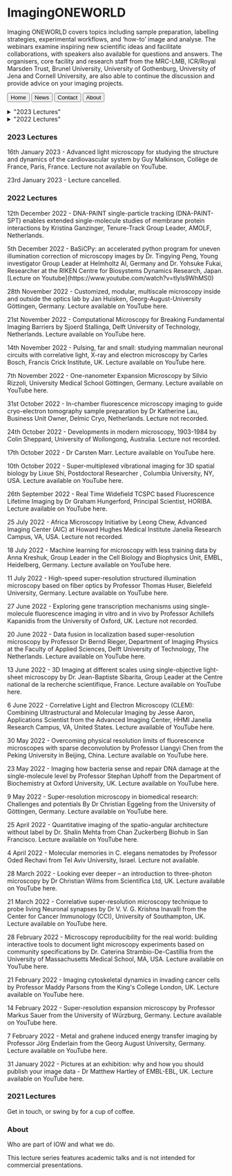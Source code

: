 # ImagingONEWORLD
Imaging ONEWORLD covers topics including sample preparation, labelling strategies, experimental workflows, and ‘how-to’ image and analyse. The webinars examine inspiring new scientific ideas and facilitate collaborations, with speakers also available for questions and answers. The organisers, core facility and research staff from the MRC-LMB, ICR/Royal Marsden Trust, Brunel University, University of Gothenburg, University of Jena and Cornell University, are also able to continue the discussion and provide advice on your imaging projects.

<button class="tablink" onclick="openPage('Home', this, 'red')">Home</button>
<button class="tablink" onclick="openPage('News', this, 'green')" id="defaultOpen">News</button>
<button class="tablink" onclick="openPage('Contact', this, 'blue')">Contact</button>
<button class="tablink" onclick="openPage('About', this, 'orange')">About</button>

<details>
  <summary>"2023 Lectures"</summary>
  
   <p> 16th January 2023 - Advanced light microscopy for studying the structure and dynamics of the cardiovascular system by Guy Malkinson, Collège de France, Paris, France. Lecture not available on YouTube. </p>
  <p> 23rd January 2023 - Lecture cancelled. </p>


  ### Some Code
  ```js
  function logSomething(something) {
    console.log('Something', something);
  }
  ```
</details>

<details>
  <summary>"2022 Lectures"</summary>
  <p>12th December 2022 - DNA-PAINT single-particle tracking (DNA-PAINT-SPT) enables extended single-molecule studies of membrane protein interactions by Kristina Ganzinger, Tenure-Track Group Leader, AMOLF, Netherlands.</p>
  <p> 5th December 2022 - BaSiCPy: an accelerated python program for uneven illumination correction of microscopy images by Dr. Tingying Peng, Young investigator Group Leader at Helmholtz AI, Germany and Dr. Yohsuke Fukai, Researcher at the RIKEN Centre for Biosystems Dynamics Research, Japan. [Lecture on Youtube](https://www.youtube.com/watch?v=tIyls9WhMS0) </p> 
  <p> 28th November 2022 - Customized, modular, multiscale microscopy inside and outside the optics lab by Jan Huisken, Georg-August-University Göttingen, Germany. Lecture available on YouTube here. </p>

<p> 21st November 2022 - Computational Microscopy for Breaking Fundamental Imaging Barriers by Sjoerd Stallinga, Delft University of Technology, Netherlands. Lecture available on YouTube here.</p>

<p> 14th November 2022 - Pulsing, far and small: studying mammalian neuronal circuits with correlative light, X-ray and electron microscopy by Carles Bosch, Francis Crick Institute, UK. Lecture available on YouTube here.</p>

<p> 7th November 2022 - One-nanometer Expansion Microscopy by Silvio Rizzoli, University Medical School Göttingen, Germany. Lecture available on YouTube here.</p>

<p> 31st October 2022 - In-chamber fluorescence microscopy imaging to guide cryo-electron tomography sample preparation by Dr Katherine Lau, Business Unit Owner, Delmic Cryo, Netherlands. Lecture not recorded.</p>

<p> 24th October 2022 - Developments in modern microscopy, 1903-1984 by Colin Sheppard, University of Wollongong, Australia. Lecture not recorded.</p>

<p> 17th October 2022 - Dr Carsten Marr. Lecture available on YouTube here.</p>

<p> 10th October 2022 - Super-multiplexed vibrational imaging for 3D spatial biology by Lixue Shi, Postdoctoral Researcher , Columbia University, NY, USA. Lecture available on YouTube here.</p>

<p> 26th September 2022 - Real Time Widefield TCSPC based Fluorescence Lifetime Imaging by Dr Graham Hungerford, Principal Scientist, HORIBA. Lecture available on YouTube here.</p>

<p> 25 July 2022 - Africa Microscopy Initiative by Leong Chew, Advanced Imaging Center (AIC) at Howard Hughes Medical Institute Janelia Research Campus, VA, USA. Lecture not recorded.</p>

<p> 18 July 2022 - Machine learning for microscopy with less training data by Anna Kreshuk, Group Leader in the Cell Biology and Biophysics Unit, EMBL, Heidelberg, Germany. Lecture available on YouTube here.</p>

<p> 11 July 2022 - High-speed super-resolution structured illumination microscopy based on fiber optics by Professor Thomas Huser, Bielefeld University, Germany. Lecture available on YouTube here.</p>

<p> 27 June 2022 - Exploring gene transcription mechanisms using single-molecule fluorescence imaging in vitro and in vivo by Professor Achillefs Kapanidis from the University of Oxford, UK. Lecture not recorded. </p>

<p> 20 June 2022 - Data fusion in localization based super-resolution microscopy by Professor Dr Bernd Rieger, Department of Imaging Physics at the Faculty of Applied Sciences, Delft University of Technology, The Netherlands. Lecture available on YouTube here.</p>

<p> 13 June 2022 - 3D Imaging at different scales using single-objective light-sheet microscopy by Dr. Jean-Baptiste Sibarita, Group Leader at the Centre national de la recherche scientifique, France. Lecture available on YouTube here.</p>

<p> 6 June 2022 - Correlative Light and Electron Microscopy (CLEM): Combining Ultrastructural and Molecular Imaging by Jesse Aaron, Applications Scientist from the Advanced Imaging Center, HHMI Janelia Research Campus, VA, United States. Lecture available of YouTube here.</p>

<p> 30 May 2022 - Overcoming physical resolution limits of fluorescence microscopes with sparse deconvolution by Professor Liangyi Chen from the Peking University in Beijing, China. Lecture available on YouTube here.</p>

<p> 23 May 2022 - Imaging how bacteria sense and repair DNA damage at the single-molecule level by Professor Stephan Uphoff from the Department of Biochemistry at Oxford University, UK. Lecture available on YouTube here.</p>

<p> 9 May 2022 - Super-resolution microscopy in biomedical research: Challenges and potentials By Dr Christian Eggeling from the University of Göttingen, Germany. Lecture available on YouTube here.</p>

<p> 25 April 2022 - Quantitative imaging of the spatio-angular architecture without label by Dr. Shalin Mehta from Chan Zuckerberg Biohub in San Francisco. Lecture available on YouTube here.</p>

<p> 4 April 2022 - Molecular memories in C. elegans nematodes by Professor Oded Rechavi from Tel Aviv University, Israel.  Lecture not available. </p>

<p> 28 March 2022 - Looking ever deeper – an introduction to three-photon microscopy by Dr Christian Wilms from Scientifica Ltd, UK. Lecture available on YouTube here.</p>

<p> 21 March 2022 - Correlative super-resolution microscopy technique to probe living Neuronal synapses by Dr V. V. G. Krishna Inavalli from the Center for Cancer Immunology (CCI), University of Southampton, UK. Lecture available on YouTube here.</p>

<p> 28 February 2022 - Microscopy reproducibility for the real world: building interactive tools to document light microscopy experiments based on community specifications by Dr. Caterina Strambio-De-Castillia from the University of Massachusetts Medical School, MA, USA. Lecture available on YouTube here.</p>

<p> 21 February 2022 - Imaging cytoskeletal dynamics in invading cancer cells by Professor Maddy Parsons from the King's College London, UK. Lecture available on YouTube here.</p>

<p> 14 February 2022 - Super-resolution expansion microscopy by Professor Markus Sauer from the University of Würzburg, Germany. Lecture available on YouTube here.</p>

<p> 7 February 2022 - Metal and grahene induced energy transfer imaging by Professor Jörg Enderlain from the Georg August University, Germany. Lecture available on YouTube here.</p>

<p> 31 January 2022 - Pictures at an exhibition: why and how you should publish your image data - Dr Matthew Hartley of EMBL-EBL, UK. Lecture available on YouTube here.</p>

  
 </details>

<div id="2023 Lectures" class="tabcontent">
  <h3>2023 Lectures</h3>
  <p> 16th January 2023 - Advanced light microscopy for studying the structure and dynamics of the cardiovascular system by Guy Malkinson, Collège de France, Paris, France. Lecture not available on YouTube. </p>

<p> 23rd January 2023 - Lecture cancelled. </p>
</div>

<div id="2022 Lectures" class="tabcontent">
  <h3>2022 Lectures</h3>
  <p>12th December 2022 - DNA-PAINT single-particle tracking (DNA-PAINT-SPT) enables extended single-molecule studies of membrane protein interactions by Kristina Ganzinger, Tenure-Track Group Leader, AMOLF, Netherlands.</p>
  <p> 5th December 2022 - BaSiCPy: an accelerated python program for uneven illumination correction of microscopy images by Dr. Tingying Peng, Young investigator Group Leader at Helmholtz AI, Germany and Dr. Yohsuke Fukai, Researcher at the RIKEN Centre for Biosystems Dynamics Research, Japan. [Lecture on Youtube](https://www.youtube.com/watch?v=tIyls9WhMS0) </p> 
  <p> 28th November 2022 - Customized, modular, multiscale microscopy inside and outside the optics lab by Jan Huisken, Georg-August-University Göttingen, Germany. Lecture available on YouTube here. </p>

<p> 21st November 2022 - Computational Microscopy for Breaking Fundamental Imaging Barriers by Sjoerd Stallinga, Delft University of Technology, Netherlands. Lecture available on YouTube here.</p>

<p> 14th November 2022 - Pulsing, far and small: studying mammalian neuronal circuits with correlative light, X-ray and electron microscopy by Carles Bosch, Francis Crick Institute, UK. Lecture available on YouTube here.</p>

<p> 7th November 2022 - One-nanometer Expansion Microscopy by Silvio Rizzoli, University Medical School Göttingen, Germany. Lecture available on YouTube here.</p>

<p> 31st October 2022 - In-chamber fluorescence microscopy imaging to guide cryo-electron tomography sample preparation by Dr Katherine Lau, Business Unit Owner, Delmic Cryo, Netherlands. Lecture not recorded.</p>

<p> 24th October 2022 - Developments in modern microscopy, 1903-1984 by Colin Sheppard, University of Wollongong, Australia. Lecture not recorded.</p>

<p> 17th October 2022 - Dr Carsten Marr. Lecture available on YouTube here.</p>

<p> 10th October 2022 - Super-multiplexed vibrational imaging for 3D spatial biology by Lixue Shi, Postdoctoral Researcher , Columbia University, NY, USA. Lecture available on YouTube here.</p>

<p> 26th September 2022 - Real Time Widefield TCSPC based Fluorescence Lifetime Imaging by Dr Graham Hungerford, Principal Scientist, HORIBA. Lecture available on YouTube here.</p>

<p> 25 July 2022 - Africa Microscopy Initiative by Leong Chew, Advanced Imaging Center (AIC) at Howard Hughes Medical Institute Janelia Research Campus, VA, USA. Lecture not recorded.</p>

<p> 18 July 2022 - Machine learning for microscopy with less training data by Anna Kreshuk, Group Leader in the Cell Biology and Biophysics Unit, EMBL, Heidelberg, Germany. Lecture available on YouTube here.</p>

<p> 11 July 2022 - High-speed super-resolution structured illumination microscopy based on fiber optics by Professor Thomas Huser, Bielefeld University, Germany. Lecture available on YouTube here.</p>

<p> 27 June 2022 - Exploring gene transcription mechanisms using single-molecule fluorescence imaging in vitro and in vivo by Professor Achillefs Kapanidis from the University of Oxford, UK. Lecture not recorded. </p>

<p> 20 June 2022 - Data fusion in localization based super-resolution microscopy by Professor Dr Bernd Rieger, Department of Imaging Physics at the Faculty of Applied Sciences, Delft University of Technology, The Netherlands. Lecture available on YouTube here.</p>

<p> 13 June 2022 - 3D Imaging at different scales using single-objective light-sheet microscopy by Dr. Jean-Baptiste Sibarita, Group Leader at the Centre national de la recherche scientifique, France. Lecture available on YouTube here.</p>

<p> 6 June 2022 - Correlative Light and Electron Microscopy (CLEM): Combining Ultrastructural and Molecular Imaging by Jesse Aaron, Applications Scientist from the Advanced Imaging Center, HHMI Janelia Research Campus, VA, United States. Lecture available of YouTube here.</p>

<p> 30 May 2022 - Overcoming physical resolution limits of fluorescence microscopes with sparse deconvolution by Professor Liangyi Chen from the Peking University in Beijing, China. Lecture available on YouTube here.</p>

<p> 23 May 2022 - Imaging how bacteria sense and repair DNA damage at the single-molecule level by Professor Stephan Uphoff from the Department of Biochemistry at Oxford University, UK. Lecture available on YouTube here.</p>

<p> 9 May 2022 - Super-resolution microscopy in biomedical research: Challenges and potentials By Dr Christian Eggeling from the University of Göttingen, Germany. Lecture available on YouTube here.</p>

<p> 25 April 2022 - Quantitative imaging of the spatio-angular architecture without label by Dr. Shalin Mehta from Chan Zuckerberg Biohub in San Francisco. Lecture available on YouTube here.</p>

<p> 4 April 2022 - Molecular memories in C. elegans nematodes by Professor Oded Rechavi from Tel Aviv University, Israel.  Lecture not available. </p>

<p> 28 March 2022 - Looking ever deeper – an introduction to three-photon microscopy by Dr Christian Wilms from Scientifica Ltd, UK. Lecture available on YouTube here.</p>

<p> 21 March 2022 - Correlative super-resolution microscopy technique to probe living Neuronal synapses by Dr V. V. G. Krishna Inavalli from the Center for Cancer Immunology (CCI), University of Southampton, UK. Lecture available on YouTube here.</p>

<p> 28 February 2022 - Microscopy reproducibility for the real world: building interactive tools to document light microscopy experiments based on community specifications by Dr. Caterina Strambio-De-Castillia from the University of Massachusetts Medical School, MA, USA. Lecture available on YouTube here.</p>

<p> 21 February 2022 - Imaging cytoskeletal dynamics in invading cancer cells by Professor Maddy Parsons from the King's College London, UK. Lecture available on YouTube here.</p>

<p> 14 February 2022 - Super-resolution expansion microscopy by Professor Markus Sauer from the University of Würzburg, Germany. Lecture available on YouTube here.</p>

<p> 7 February 2022 - Metal and grahene induced energy transfer imaging by Professor Jörg Enderlain from the Georg August University, Germany. Lecture available on YouTube here.</p>

<p> 31 January 2022 - Pictures at an exhibition: why and how you should publish your image data - Dr Matthew Hartley of EMBL-EBL, UK. Lecture available on YouTube here.</p>


</div>

<div id="2021 Lectures" class="tabcontent">
  <h3>2021 Lectures</h3>
  <p>Get in touch, or swing by for a cup of coffee.</p>
</div>

<div id="About" class="tabcontent">
  <h3>About</h3>
  <p>Who are part of IOW and what we do.</p>
</div>

This lecture series features academic talks and is not intended for commercial presentations. 
